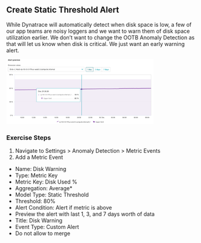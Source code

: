 ## Create Static Threshold Alert

While Dynatrace will automatically detect when disk space is low, a few of our app teams are noisy loggers and we want to warn them of disk space utilization earlier.
We don’t want to change the OOTB Anomaly Detection as that will let us know when disk is critical. We just want an early warning alert.

![staticthreshold](../../../assets/images/staticthreshold.png)

### Exercise Steps

1. Navigate to Settings > Anomaly Detection > Metric Events
2. Add a Metric Event
* Name: Disk Warning
* Type: Metric Key
* Metric Key: Disk Used %
* Aggregation: Average*
* Model Type: Static Threshold
* Threshold: 80%
* Alert Condition: Alert if metric is above
* Preview the alert with last 1, 3, and 7 days worth of data
* Title: Disk Warning
* Event Type: Custom Alert
* Do not allow to merge
